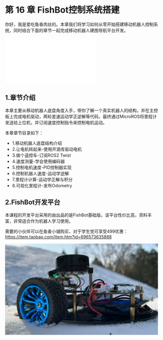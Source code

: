 # 第 16 章 FishBot控制系统搭建

你好，我是爱吃鱼香肉丝的。本章我们将学习如何从零开始搭建移动机器人控制系统，同时结合下面的章节一起完成移动机器人建图导航平台开发。

<iframe src="//player.bilibili.com/player.html?aid=907142825&bvid=BV19M4y1f7cY&cid=1018245459&page=1" scrolling="no" border="0" frameborder="no" framespacing="0" allowfullscreen="true"> </iframe>

## 1.章节介绍

本章主要从移动机器人底盘角度入手，带你了解一个真实机器人的结构，并在主控板上完成电机驱动，两轮差速运动学正逆解等代码，最终通过MicroROS将里程计发送给上位机，并订阅速度控制指令来控制电机运动。

本章章节目录如下：

- 1.移动机器人底盘结构介绍
- 2.让电机转起来-使用开源库驱动电机
- 3.做个遥控车-订阅ROS2 Twist
- 4.速度测量-学会使用编码器
- 5.控制电机速度-PID控制器实现
- 6.控制机器人速度-运动学逆解
- 7.里程计计算-运动学正解与积分
- 8.可视化里程计-发布Odometry



## 2.FishBot开发平台

本课程的开发平台采用的由出品的是FishBot基础版，该平台性价比高，资料丰富，非常适合作为机器人学习使用。

需要的小伙伴可以在鱼香小铺购买，对于学生党可享受499优惠：https://item.taobao.com/item.htm?id=696573635888

![image-20230222161645979](%E7%AB%A0%E8%8A%82%E5%AF%BC%E8%AF%BB/imgs/image-20230222161645979.png)




